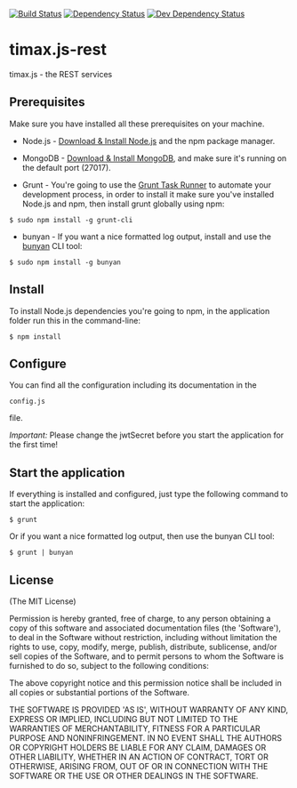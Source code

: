 [![Build Status](https://travis-ci.org/benjaminlutz/timax.js-rest.svg)](https://travis-ci.org/benjaminlutz/timax.js-rest)
[![Dependency Status](https://david-dm.org/benjaminlutz/timax.js-rest/status.png)](https://david-dm.org/benjaminlutz/timax.js-rest)
[![Dev Dependency Status](https://david-dm.org/benjaminlutz/timax.js-rest/dev-status.png)](https://david-dm.org/benjaminlutz/timax.js-rest)

# timax.js-rest
timax.js - the REST services

## Prerequisites
Make sure you have installed all these prerequisites on your machine.

* Node.js - [Download & Install Node.js](http://www.nodejs.org/download/) and the npm package manager.
* MongoDB - [Download & Install MongoDB](http://www.mongodb.org/downloads), and make sure it's running on the default port (27017).

* Grunt - You're going to use the [Grunt Task Runner](http://gruntjs.com/) to automate your development process, in order to install it make sure you've installed Node.js and npm, then install grunt globally using npm:

```
$ sudo npm install -g grunt-cli
```

* bunyan - If you want a nice formatted log output, install and use the [bunyan](https://github.com/trentm/node-bunyan) CLI tool:

```
$ sudo npm install -g bunyan
```

## Install
To install Node.js dependencies you're going to npm, in the application folder run this in the command-line:

```
$ npm install
```

## Configure
You can find all the configuration including its documentation in the 

```
config.js
```

file.

*Important:* Please change the jwtSecret before you start the application for the first time!

## Start the application
If everything is installed and configured, just type the following command to start the application:

```
$ grunt
```

Or if you want a nice formatted log output, then use the bunyan CLI tool:

```
$ grunt | bunyan
```

## License
(The MIT License)

Permission is hereby granted, free of charge, to any person obtaining
a copy of this software and associated documentation files (the
'Software'), to deal in the Software without restriction, including
without limitation the rights to use, copy, modify, merge, publish,
distribute, sublicense, and/or sell copies of the Software, and to
permit persons to whom the Software is furnished to do so, subject to
the following conditions:

The above copyright notice and this permission notice shall be
included in all copies or substantial portions of the Software.

THE SOFTWARE IS PROVIDED 'AS IS', WITHOUT WARRANTY OF ANY KIND,
EXPRESS OR IMPLIED, INCLUDING BUT NOT LIMITED TO THE WARRANTIES OF
MERCHANTABILITY, FITNESS FOR A PARTICULAR PURPOSE AND NONINFRINGEMENT.
IN NO EVENT SHALL THE AUTHORS OR COPYRIGHT HOLDERS BE LIABLE FOR ANY
CLAIM, DAMAGES OR OTHER LIABILITY, WHETHER IN AN ACTION OF CONTRACT,
TORT OR OTHERWISE, ARISING FROM, OUT OF OR IN CONNECTION WITH THE
SOFTWARE OR THE USE OR OTHER DEALINGS IN THE SOFTWARE.
